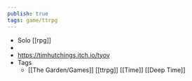 ```yaml
---
publish: true
tags: game/ttrpg
---
```

- Solo [[rpg]]
- []()
- https://timhutchings.itch.io/tyov
- Tags
    - [[The Garden/Games]] [[ttrpg]] [[Time]] [[Deep Time]]
